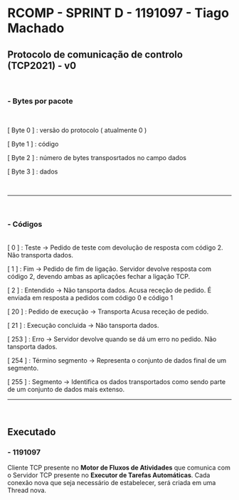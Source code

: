 # RCOMP - SPRINT D - 1191097 - Tiago Machado
 
## Protocolo de comunicação de controlo (TCP2021) - v0
<br>

### - Bytes por pacote 

<br>

[ Byte 0 ] : versão do protocolo ( atualmente 0 )

[ Byte 1 ] : código

[ Byte 2 ] : número de bytes transposrtados no campo dados

[ Byte 3 ] : dados

<br>

---
<br>

### - Códigos
<br>
[ 0 ] : Teste -> Pedido de teste com devolução de resposta com código 2. Não transporta dados.

[ 1 ] : Fim -> Pedido de fim de ligação. Servidor devolve resposta com código 2, devendo ambas as aplicações fechar a ligação TCP.

[ 2 ] : Entendido -> Não tansporta dados. Acusa receção de pedido. É
enviada em resposta a pedidos com código 0 e código 1

[ 20 ] : Pedido de execução -> Transporta Acusa receção de pedido.

[ 21 ] : Execução concluida -> Não tansporta dados. 

[ 253 ] : Erro -> Servidor devolve quando se dá um erro no pedido. Não tansporta dados.

[ 254 ] : Término segmento -> Representa o conjunto de dados final de um segmento.

[ 255 ] : Segmento -> Identifica os dados transportados como sendo parte de um conjunto de dados mais extenso.

---
<br>


## Executado

### - 1191097

Cliente TCP presente no <b>Motor de Fluxos de Atividades</b> que comunica com o Servidor TCP presente no <b>Executor de Tarefas Automáticas</b>.
Cada conexão nova que seja necessário de estabelecer, será criada em uma Thread nova.